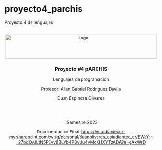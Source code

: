 # proyecto4_parchis
Proyecto 4 de lenguajes


<!-- PROJECT LOGO -->
<br />
<div align="center">
  <a href="https://github.com/othneildrew/Best-README-Template">
    <img src="https://upload.wikimedia.org/wikipedia/commons/thumb/c/c8/Firma_TEC.svg/1200px-Firma_TEC.svg.png" alt="Logo" width="500" height="80">
  </a>

  <h3 align="center">Proyecto #4 pARCHIS</h3>

  <p align="center">
    Lenguajes de programación
  </p>
  <p align="center">
    Profesor: Allan Gabriel Rodriguez Davila
  </p>

  <p align="center">
    Duan Espinoza Olivares
  </p>
 
  
  <br />
  <br />
  
  <p align="center">
    I Semestre 2023
  </p>

  Documentación Final: https://estudianteccr-my.sharepoint.com/:w:/g/personal/duanolivares_estudiantec_cr/EWeY--_27bdOvJLtN5PEvv8BLVb4P8vUu4vMcXHXYTzADA?e=gAxWrD
</div>

